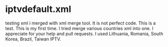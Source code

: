 # iptvdefault.xml
testing xml i merged with xml merge tool.
It is not perfect code. This is a test. This is my first time. I tried merge various countries xml into one. I appreciate for your help and pull requests.
I used Lithuania, Romania, South Korea, Brazil, Taiwan IPTV.
